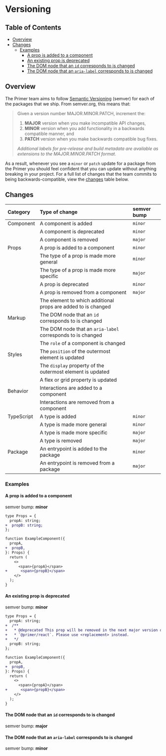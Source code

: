 # Versioning

<!-- prettier-ignore-start -->
<!-- START doctoc generated TOC please keep comment here to allow auto update -->
<!-- DON'T EDIT THIS SECTION, INSTEAD RE-RUN doctoc TO UPDATE -->
## Table of Contents

- [Overview](#overview)
- [Changes](#changes)
  - [Examples](#examples)
    - [A prop is added to a component](#a-prop-is-added-to-a-component)
    - [An existing prop is deprecated](#an-existing-prop-is-deprecated)
    - [The DOM node that an `id` corresponds to is changed](#the-dom-node-that-an-id-corresponds-to-is-changed)
    - [The DOM node that an `aria-label` corresponds to is changed](#the-dom-node-that-an-aria-label-corresponds-to-is-changed)

<!-- END doctoc generated TOC please keep comment here to allow auto update -->
<!-- prettier-ignore-end -->

## Overview

The Primer team aims to follow
[Semantic Versioning](https://semver.org/) (semver) for each of the packages
that we ship. From semver.org, this means that:

> Given a version number MAJOR.MINOR.PATCH, increment the:
>
> 1. **MAJOR** version when you make incompatible API changes,
> 2. **MINOR** version when you add functionality in a backwards compatible
>    manner, and
> 3. **PATCH** version when you make backwards compatible bug fixes.
>
> _Additional labels for pre-release and build metadata are available as
> extensions to the MAJOR.MINOR.PATCH format._

As a result, whenever you see a `minor` or `patch` update for a package from the
Primer you should feel confident that you can update without
anything breaking in your project. For a full list of changes that the team
commits to being backwards-compatible, view the [changes](#changes) table
below.

## Changes

| Category   | Type of change                                                | semver bump |
| :--------- | :------------------------------------------------------------ | :---------- |
| Component  | A component is added                                          | `minor`     |
|            | A component is deprecated                                     | `minor`     |
|            | A component is removed                                        | `major`     |
| Props      | A prop is added to a component                                | `minor`     |
|            | The type of a prop is made more general                       | `minor`     |
|            | The type of a prop is made more specific                      | `major`     |
|            | A prop is deprecated                                          | `minor`     |
|            | A prop is removed from a component                            | `major`     |
|            | The element to which additional props are added to is changed |             |
| Markup     | The DOM node that an `id` corresponds to is changed           |             |
|            | The DOM node that an `aria-label` corresponds to is changed   |             |
|            | The `role` of a component is changed                          |             |
| Styles     | The `position` of the outermost element is updated            |             |
|            | The `display` property of the outermost element is updated    |             |
|            | A flex or grid property is updated                            |             |
| Behavior   | Interactions are added to a component                         |             |
|            | Interactions are removed from a component                     |             |
| TypeScript | A type is added                                               | `minor`     |
|            | A type is made more general                                   | `minor`     |
|            | A type is made more specific                                  | `major`     |
|            | A type is removed                                             | `major`     |
| Package    | An entrypoint is added to the package                         | `minor`     |
|            | An entrypoint is removed from a package                       | `major`     |

### Examples

#### A prop is added to a component

semver bump: **minor**

```diff
type Props = {
  propA: string;
+  propB: string;
};

function ExampleComponent({
  propA,
+  propB,
}: Props) {
  return (
    <>
      <span>{propA}</span>
+      <span>{propB}</span>
    </>
  );
}
```

#### An existing prop is deprecated

semver bump: **minor**

```diff
type Props = {
  propA: string;
+  /**
+   * @deprecated This prop will be removed in the next major version of
+   * `@primer/react`. Please use <replacement> instead.
+   */
  propB: string;
};

function ExampleComponent({
  propA,
+  propB,
}: Props) {
  return (
    <>
      <span>{propA}</span>
+      <span>{propB}</span>
    </>
  );
}
```

#### The DOM node that an `id` corresponds to is changed

semver bump: **major**

#### The DOM node that an `aria-label` corresponds to is changed

semver bump: **minor**
